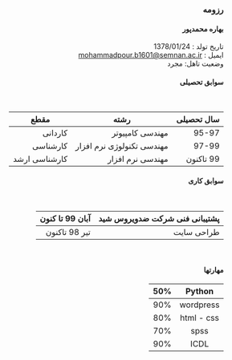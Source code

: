 <div dir="rtl">
  
  ### رزومه
  
  #### بهاره محمدپور

تاریخ تولد : 1378/01/24
 <br/>
ایمیل : mohammadpour.b1601@semnan.ac.ir  
  وضعیت تاهل: مجرد
 <br/> 
  
  #### سوابق تحصیلی
  
  <br/>

 | سال تحصیلی | رشته                      | مقطع          |
|------------|---------------------------|---------------|
| 95-97      | مهندسی کامپیوتر           | کاردانی       |
| 97-99      | مهندسی تکنولوژی نرم افزار | کارشناسی      |
| 99 تاکنون  | مهندسی نرم افزار          | کارشناسی ارشد |
  #### سوابق کاری
  
  <br/>
  
|                       پشتیبانی فنی شرکت ضدویروس شید                            |   آبان 99 تا کنون    |
|------------------------------------------|---------------------------------------------------------------|
|           طراحی سایت  |                 تیر 98 تاکنون                                                  |

  
  <br/>
  
  #### مهارتها
  
  
  
|   Python   | 50% |
|:----------:|:---:|
|  wordpress | 90% |
| html - css | 80% |
|    spss    | 70% |
|    ICDL    | 90% |

  
  <br/>
  

 
  
  <br/>
  </div>
